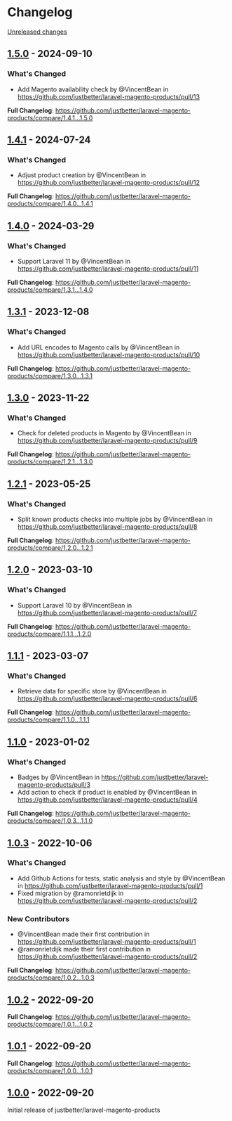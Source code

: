 # Changelog 

[Unreleased changes](https://github.com/justbetter/laravel-magento-products/compare/1.5.0...main)
## [1.5.0](https://github.com/justbetter/laravel-magento-products/releases/tag/1.5.0) - 2024-09-10

### What's Changed
* Add Magento availability check by @VincentBean in https://github.com/justbetter/laravel-magento-products/pull/13


**Full Changelog**: https://github.com/justbetter/laravel-magento-products/compare/1.4.1...1.5.0

## [1.4.1](https://github.com/justbetter/laravel-magento-products/releases/tag/1.4.1) - 2024-07-24

### What's Changed
* Adjust product creation by @VincentBean in https://github.com/justbetter/laravel-magento-products/pull/12


**Full Changelog**: https://github.com/justbetter/laravel-magento-products/compare/1.4.0...1.4.1

## [1.4.0](https://github.com/justbetter/laravel-magento-products/releases/tag/1.4.0) - 2024-03-29

### What's Changed
* Support Laravel 11 by @VincentBean in https://github.com/justbetter/laravel-magento-products/pull/11


**Full Changelog**: https://github.com/justbetter/laravel-magento-products/compare/1.3.1...1.4.0

## [1.3.1](https://github.com/justbetter/laravel-magento-products/releases/tag/1.3.1) - 2023-12-08

### What's Changed
* Add URL encodes to Magento calls by @VincentBean in https://github.com/justbetter/laravel-magento-products/pull/10


**Full Changelog**: https://github.com/justbetter/laravel-magento-products/compare/1.3.0...1.3.1

## [1.3.0](https://github.com/justbetter/laravel-magento-products/releases/tag/1.3.0) - 2023-11-22

### What's Changed
* Check for deleted products in Magento by @VincentBean in https://github.com/justbetter/laravel-magento-products/pull/9


**Full Changelog**: https://github.com/justbetter/laravel-magento-products/compare/1.2.1...1.3.0

## [1.2.1](https://github.com/justbetter/laravel-magento-products/releases/tag/1.2.1) - 2023-05-25

### What's Changed
* Split known products checks into multiple jobs by @VincentBean in https://github.com/justbetter/laravel-magento-products/pull/8


**Full Changelog**: https://github.com/justbetter/laravel-magento-products/compare/1.2.0...1.2.1

## [1.2.0](https://github.com/justbetter/laravel-magento-products/releases/tag/1.2.0) - 2023-03-10

### What's Changed
* Support Laravel 10 by @VincentBean in https://github.com/justbetter/laravel-magento-products/pull/7


**Full Changelog**: https://github.com/justbetter/laravel-magento-products/compare/1.1.1...1.2.0

## [1.1.1](https://github.com/justbetter/laravel-magento-products/releases/tag/1.1.1) - 2023-03-07

### What's Changed
* Retrieve data for specific store by @VincentBean in https://github.com/justbetter/laravel-magento-products/pull/6


**Full Changelog**: https://github.com/justbetter/laravel-magento-products/compare/1.1.0...1.1.1

## [1.1.0](https://github.com/justbetter/laravel-magento-products/releases/tag/1.1.0) - 2023-01-02

### What's Changed
* Badges by @VincentBean in https://github.com/justbetter/laravel-magento-products/pull/3
* Add action to check if product is enabled by @VincentBean in https://github.com/justbetter/laravel-magento-products/pull/4


**Full Changelog**: https://github.com/justbetter/laravel-magento-products/compare/1.0.3...1.1.0

## [1.0.3](https://github.com/justbetter/laravel-magento-products/releases/tag/1.0.3) - 2022-10-06

### What's Changed
* Add Github Actions for tests, static analysis and style  by @VincentBean in https://github.com/justbetter/laravel-magento-products/pull/1
* Fixed migration by @ramonrietdijk in https://github.com/justbetter/laravel-magento-products/pull/2

### New Contributors
* @VincentBean made their first contribution in https://github.com/justbetter/laravel-magento-products/pull/1
* @ramonrietdijk made their first contribution in https://github.com/justbetter/laravel-magento-products/pull/2

**Full Changelog**: https://github.com/justbetter/laravel-magento-products/compare/1.0.2...1.0.3

## [1.0.2](https://github.com/justbetter/laravel-magento-products/releases/tag/1.0.2) - 2022-09-20

**Full Changelog**: https://github.com/justbetter/laravel-magento-products/compare/1.0.1...1.0.2

## [1.0.1](https://github.com/justbetter/laravel-magento-products/releases/tag/1.0.1) - 2022-09-20

**Full Changelog**: https://github.com/justbetter/laravel-magento-products/compare/1.0.0...1.0.1

## [1.0.0](https://github.com/justbetter/laravel-magento-products/releases/tag/1.0.0) - 2022-09-20

Initial release of justbetter/laravel-magento-products

